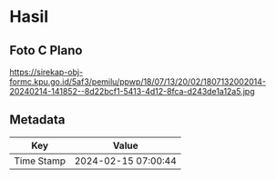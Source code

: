 # Hasil

## Foto C Plano

https://sirekap-obj-formc.kpu.go.id/5af3/pemilu/ppwp/18/07/13/20/02/1807132002014-20240214-141852--8d22bcf1-5413-4d12-8fca-d243de1a12a5.jpg


## Metadata

| Key        | Value               |
| ---------- | ------------------- |
| Time Stamp | 2024-02-15 07:00:44 |



